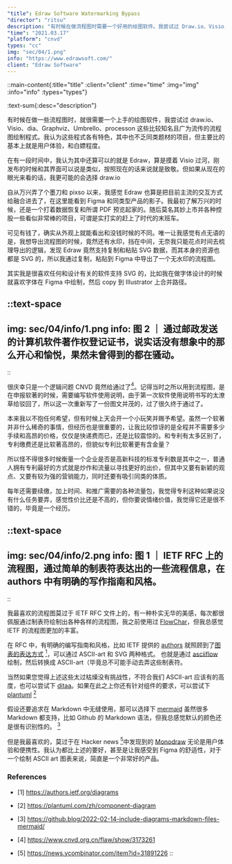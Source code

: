 ```yaml
---
"title": Edraw Software Watermarking Bypass
"director": "ritsu"
description: "有时候在做流程图时需要一个好用的绘图软件。我尝试过 Draw.io、Visio、Dia、Graphviz、Umbrello、ProcessOn 等。这些软件各有特色，主要比较的是用户体验和免费程度。Edraw 早期界面像 Visio，现在融入了 Figma 等产品的交互方式。使用时发现它支持复制粘贴 SVG 数据，方便导出无水印流程图。我喜欢支持 SVG 的软件，比如 Figma 和 Illustrator。最喜欢的流程图风格是 IETF RFC 文件中的，用制表符绘制的 ASCII-Art，简洁而美观。"
"time": "2021.03.17"
"platform": "cnvd"
types: "cc"
img: "sec/04/1.png"
info: "https://www.edrawsoft.com/"
client: "Edraw Software"
---
```


::main-content{:title="title" :client="client" :time="time" :img="img" :info="info" :types="types"}

:text-sum{:desc="description"}

有时候在做一些流程图时，就很需要一个上手的绘图软件，我尝试过 draw.io、Visio、dia、Graphviz、Umbrello、processon 这些比较知名且广为流传的流程图绘制程式。我认为这些程式各有特色，其中也不乏同类题材的项目，但主要比的基本上就是用户体验，和白嫖程度。

在有一段时间中，我认为其中还算可以的就是 Edraw，算是摸着 Visio 过河，刚发布的时候和其界面可以说是类似，按照现在的话来说就是致敬。但如果从现在的眼光来看的话，我更可能的会选择 draw.io

自从万兴弄了个墨刀和 pixso 以来，我感觉 Edraw 也算是把目前主流的交互方式给融合进去了，在这里能看到 Figma 和同类型产品的影子。我最初了解万兴的时候，还是一个打着数据恢复和所谓 PDF 预览起家的。随后莫名其妙上市并各种控股一些看似非常棒的项目，可谓是实打实的赶上了时代的末班车。

可见有钱了，确实从外观上就能看出和没钱时候的不同。唯一让我感觉有点无语的是，我想导出流程图的时候，竟然还有水印，挡在中间，无奈我只能花点时间去梳理导出的逻辑，发现 Edraw 竟然支持复制和粘贴 SVG 数据，而其本身的资源也都是 SVG 的，所以我通过复制，粘贴到 Figma 中导出了一个无水印的流程图。

其实我是很喜欢任何和设计有关的软件支持 SVG 的，比如我在做字体设计的时候就喜欢字体在 Figma 中绘制，然后 copy 到 Illustrator 上合并路径。


::text-space
---
img: sec/04/info/1.png
info: 图 2 ｜ 通过邮政发送的计算机软件著作权登记证书，说实话没有想象中的那么开心和愉悦，果然未曾得到的都在骚动。
---
::

很庆幸只是一个逻辑问题 CNVD 竟然给通过了[<sup>4</sup>](#refer-anchor-4)。记得当时之所以用到流程图，是在申报软著的时候，需要编写软件使用说明，由于第一次软件使用说明书写的太潦草给驳回了，所以这一次重新写了一份图文并茂的，过了很久终于通过了。

本来我以不抱任何希望，但有时候上天会开一个小玩笑并赐予希望。虽然一个软著并非什么稀奇的事情，但经历也是很重要的，让我比较惊讶的是全程并不需要多少手续和高昂的价格，仅仅是快递费而已，还是比较震惊的。和专利有太多区别了，专利缴费还是比软著高昂的，但貌似专利比软著更有含金量？

所以怪不得很多时候衡量一个企业是否是高新科技的标准专利数是其中之一，普通人拥有专利最好的方式就是炒作和流量以寻找更好的出价，但其中又要有新颖的观点、又要有较为强的营销能力，同时还要有吸引同类的体质。

每年还需要续缴，加上时间、和推广需要的各种流量包，我觉得专利这种如果说没有什么任务要弄，感觉性价比还是不高的，但你要说情绪价值，我觉得它还是很不错的，毕竟是一个经历。

::text-space
---
img: sec/04/info/2.png
info: 图 1 ｜ IETF RFC 上的流程图，通过简单的制表符表达出的一些流程信息，在 authors 中有明确的写作指南和风格。
---
::

我最喜欢的流程图莫过于 IETF RFC 文件上的，有一种朴实无华的美感，每次都很佩服通过制表符绘制出各种各样的流程图，我之前使用过 [FlowChar](https://github.com/Gusabary/FlowChar)，但我总感觉 IETF 的流程图更加的丰富。

在 RFC 中，有明确的编写指南和风格，比如 IETF 提供的 [authors](https://authors.ietf.org/) 就照顾到了[图表的表达方式](https://authors.ietf.org/diagrams) [<sup>1</sup>](#refer-anchor-1)，可以通过 ASCII-art 和 SVG 两种格式。 也就是通过 [asciiflow](https://asciiflow.com/#/) 绘制，然后转换成 ASCII-art（毕竟总不可能手动去弄这些制表符。

当然如果您觉得上述这些太过枯燥没有挑战性，不符合我们 ASCII-art 应该有的高度，也可以尝试下 [ditaa](https://github.com/stathissideris/ditaa)。如果在此之上你还有针对组件的要求，可以尝试下 [plantuml](https://plantuml.com/) [<sup>2</sup>](#refer-anchor-2)

假设还要追求在 Markdown 中无缝使用，那可以选择下 [mermaid](https://github.com/mermaid-js/mermaid) 虽然很多 Markdown 都支持，比如 Github 的 Markdown 语法，但我总感觉默认的颜色还是很有识别性的。 [<sup>3</sup>](#refer-anchor-3)

但是我最喜欢的，莫过于在 Hacker news [<sup>5</sup>](#refer-anchor-5)中发现到的 [Monodraw](https://monodraw.helftone.com/) 无论是用户体验和便携性。我认为都比上述的要好，甚至是让我感受到 Figma 的舒适性，对于一个绘制 ASCII art 图表来说，简直是一个非常好的产品。

### References

<div id="refer-anchor-1" class="ref" />

- [1] https://authors.ietf.org/diagrams

<div id="refer-anchor-2" class="ref" />

- [2] https://plantuml.com/zh/component-diagram

<div id="refer-anchor-3" class="ref" />

- [3] https://github.blog/2022-02-14-include-diagrams-markdown-files-mermaid/

<div id="refer-anchor-4" class="ref" />

- [4] https://www.cnvd.org.cn/flaw/show/3173261

<div id="refer-anchor-5" class="ref" />

- [5] https://news.ycombinator.com/item?id=31891226
::
